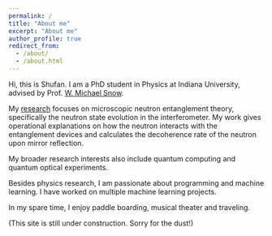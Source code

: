 ```yaml
---
permalink: /
title: "About me"
excerpt: "About me"
author_profile: true
redirect_from: 
  - /about/
  - /about.html
---
```


Hi, this is Shufan. I am a PhD student in Physics at Indiana University, advised by Prof. [W. Michael Snow](https://physics.indiana.edu/about/directory/all-faculty-scientists/snow-w.html).

My [research](https://shufan-mct.github.io/research/) focuses on microscopic neutron entanglement theory, specifically the neutron state evolution in the interferometer. My work gives operational explanations on how the neutron interacts with the entanglement devices and calculates the decoherence rate of the neutron upon mirror reflection.

My broader research interests also include quantum computing and quantum optical experiments.

Besides physics research, I am passionate about programming and machine learning. I have worked on multiple machine learning projects.

In my spare time, I enjoy paddle boarding, musical theater and traveling.

(This site is still under construction. Sorry for the dust!)
